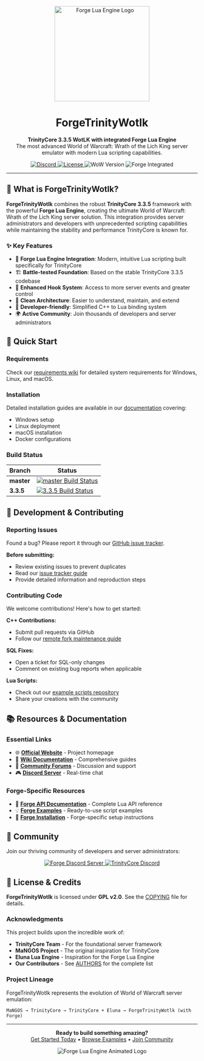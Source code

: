 <p align="center">
  <img src="https://avatars.githubusercontent.com/u/213296862" alt="Forge Lua Engine Logo" width="250"/>
</p>

<h1 align="center">ForgeTrinityWotlk</h1>

<p align="center">
  <strong>TrinityCore 3.3.5 WotLK with integrated Forge Lua Engine</strong>
  <br />
  The most advanced World of Warcraft: Wrath of the Lich King server emulator with modern Lua scripting capabilities.
</p>

<p align="center">
  <a href="https://discord.gg/bjkCVWqqfX">
    <img src="https://img.shields.io/badge/discord-Join_us!-7289DA.svg?logo=discord&longCache=true&style=flat" alt="Discord">
  </a>
  <a href="LICENSE">
    <img src="https://img.shields.io/badge/license-GPL_v2-blue.svg" alt="License">
  </a>
  <img src="https://img.shields.io/badge/WoW-3.3.5a-orange.svg" alt="WoW Version">
  <img src="https://img.shields.io/badge/Forge-Integrated-brightgreen.svg" alt="Forge Integrated">
</p>

---

## 🌟 What is ForgeTrinityWotlk?

**ForgeTrinityWotlk** combines the robust **TrinityCore 3.3.5** framework with the powerful **Forge Lua Engine**, creating the ultimate World of Warcraft: Wrath of the Lich King server solution. This integration provides server administrators and developers with unprecedented scripting capabilities while maintaining the stability and performance TrinityCore is known for.

### ✨ Key Features

- 🎯 **Forge Lua Engine Integration**: Modern, intuitive Lua scripting built specifically for TrinityCore
- 🏗️ **Battle-tested Foundation**: Based on the stable TrinityCore 3.3.5 codebase
- 🎣 **Enhanced Hook System**: Access to more server events and greater control
- 🧹 **Clean Architecture**: Easier to understand, maintain, and extend
- 🚀 **Developer-friendly**: Simplified C++ to Lua binding system
- 🌍 **Active Community**: Join thousands of developers and server administrators

## 🚀 Quick Start

### Requirements

Check our [requirements wiki](https://trinitycore.info/en/install/requirements) for detailed system requirements for Windows, Linux, and macOS.

### Installation

Detailed installation guides are available in our [documentation](https://trinitycore.info/en/home) covering:
- Windows setup
- Linux deployment  
- macOS installation
- Docker configurations

### Build Status

| Branch | Status |
|--------|--------|
| **master** | [![master Build Status](https://circleci.com/gh/TrinityCore/TrinityCore/tree/master.svg?style=shield)](https://circleci.com/gh/TrinityCore/TrinityCore/tree/master) |
| **3.3.5** | [![3.3.5 Build Status](https://circleci.com/gh/TrinityCore/TrinityCore/tree/3.3.5.svg?style=shield)](https://circleci.com/gh/TrinityCore/TrinityCore/tree/3.3.5) |

## 🔧 Development & Contributing

### Reporting Issues

Found a bug? Please report it through our [GitHub issue tracker](https://github.com/TrinityCore/TrinityCore/labels/Branch-3.3.5a).

**Before submitting:**
- Review existing issues to prevent duplicates
- Read our [issue tracker guide](https://community.trinitycore.org/topic/37-the-trinitycore-issuetracker-and-you/)
- Provide detailed information and reproduction steps

### Contributing Code

We welcome contributions! Here's how to get started:

**C++ Contributions:**
- Submit pull requests via GitHub
- Follow our [remote fork maintenance guide](https://community.trinitycore.org/topic/9002-howto-maintain-a-remote-fork-for-pull-requests-tortoisegit/)

**SQL Fixes:**
- Open a ticket for SQL-only changes
- Comment on existing bug reports when applicable

**Lua Scripts:**
- Check out our [example scripts repository](https://github.com/ForgeLua/Scripts)
- Share your creations with the community

## 📚 Resources & Documentation

### Essential Links

- 🌐 **[Official Website](https://www.trinitycore.org)** - Project homepage
- 📖 **[Wiki Documentation](https://www.trinitycore.info)** - Comprehensive guides
- 💬 **[Community Forums](https://talk.trinitycore.org/)** - Discussion and support
- 🎮 **[Discord Server](https://discord.trinitycore.org/)** - Real-time chat

### Forge-Specific Resources

- 📘 **[Forge API Documentation](http://forgeluaengine.github.io/)** - Complete Lua API reference
- 💡 **[Forge Examples](https://github.com/ForgeLua/Scripts)** - Ready-to-use script examples
- 🔧 **[Forge Installation](docs/INSTALL.md)** - Forge-specific setup instructions

## 🤝 Community

Join our thriving community of developers and server administrators:

<p align="center">
  <a href="https://discord.gg/bjkCVWqqfX">
    <img src="https://img.shields.io/discord/809828032938442763?logo=discord&label=Forge%20Discord&style=for-the-badge" alt="Forge Discord Server"/>
  </a>
  <a href="https://discord.trinitycore.org/">
    <img src="https://img.shields.io/badge/TrinityCore-Discord-7289DA?logo=discord&style=for-the-badge" alt="TrinityCore Discord"/>
  </a>
</p>

## 📜 License & Credits

**ForgeTrinityWotlk** is licensed under **GPL v2.0**. See the [COPYING](COPYING) file for details.

### Acknowledgments

This project builds upon the incredible work of:
- **TrinityCore Team** - For the foundational server framework
- **MaNGOS Project** - The original inspiration for TrinityCore  
- **Eluna Lua Engine** - Inspiration for the Forge Lua Engine
- **Our Contributors** - See [AUTHORS](AUTHORS) for the complete list

### Project Lineage

ForgeTrinityWotlk represents the evolution of World of Warcraft server emulation:
```
MaNGOS → TrinityCore → TrinityCore + Eluna → ForgeTrinityWotlk (with Forge)
```

---

<p align="center">
  <strong>Ready to build something amazing?</strong>
  <br/>
  <a href="https://trinitycore.info/en/home">Get Started Today</a> • 
  <a href="https://github.com/ForgeLua/Scripts">Browse Examples</a> • 
  <a href="https://discord.gg/bjkCVWqqfX">Join Community</a>
</p>

<p align="center">
  <img src="https://github.com/user-attachments/assets/42465ea8-a0af-442c-83c8-a0f162b029f5" alt="Forge Lua Engine Animated Logo"/>
</p>
